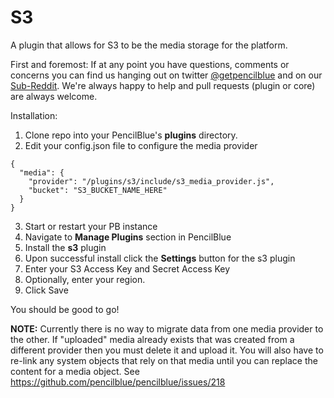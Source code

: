 S3
==

A plugin that allows for S3 to be the media storage for the platform.

First and foremost:  If at any point you have questions, comments or concerns you can find us hanging out on 
twitter [@getpencilblue](https://twitter.com/GetPencilBlue) and on our 
[Sub-Reddit](http://www.reddit.com/domain/pencilblue.org/).  We're always happy to help and pull requests (plugin 
or core) are always welcome. 

Installation:
1) Clone repo into your PencilBlue's **plugins** directory.
2) Edit your config.json file to configure the media provider
```
{
  "media": {
    "provider": "/plugins/s3/include/s3_media_provider.js",
    "bucket": "S3_BUCKET_NAME_HERE"
  }
}
```
3) Start or restart your PB instance
4) Navigate to **Manage Plugins** section in PencilBlue
5) Install the **s3** plugin
6) Upon successful install click the **Settings** button for the s3 plugin
7) Enter your S3 Access Key and Secret Access Key
8) Optionally, enter your region.
9) Click Save

You should be good to go!

**NOTE:**
Currently there is no way to migrate data from one media provider to the other.  If "uploaded" media already exists 
that was created from a different provider then you must delete it and upload it.  You will also have to re-link any 
system objects that rely on that media until you can replace the content for a media object.  See 
https://github.com/pencilblue/pencilblue/issues/218
